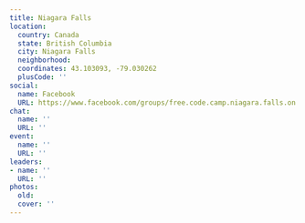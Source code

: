 ```yaml
---
title: Niagara Falls
location:
  country: Canada
  state: British Columbia
  city: Niagara Falls
  neighborhood: 
  coordinates: 43.103093, -79.030262
  plusCode: ''
social:
  name: Facebook
  URL: https://www.facebook.com/groups/free.code.camp.niagara.falls.on
chat:
  name: ''
  URL: ''
event:
  name: ''
  URL: ''
leaders:
- name: ''
  URL: ''
photos:
  old: 
  cover: ''
---
```

